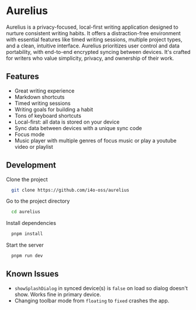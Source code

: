 # Aurelius

Aurelius is a privacy-focused, local-first writing application designed to nurture consistent writing habits. It offers
a distraction-free environment with essential features like timed writing sessions, multiple project types, and a clean,
intuitive interface. Aurelius prioritizes user control and data portability, with end-to-end encrypted syncing between
devices. It's crafted for writers who value simplicity, privacy, and ownership of their work.

## Features

-   Great writing experience
-   Markdown shortcuts
-   Timed writing sessions
-   Writing goals for building a habit
-   Tons of keyboard shortcuts
-   Local-first: all data is stored on your device
-   Sync data between devices with a unique sync code
-   Focus mode
-   Music player with multiple genres of focus music or play a youtube video or playlist

## Development

Clone the project

```bash
  git clone https://github.com/i4o-oss/aurelius
```

Go to the project directory

```bash
  cd aurelius
```

Install dependencies

```bash
  pnpm install
```

Start the server

```bash
  pnpm run dev
```

## Known Issues

-   `showSplashDialog` in synced device(s) is `false` on load so dialog doesn't show. Works fine in primary device.
-   Changing toolbar mode from `floating` to `fixed` crashes the app.
